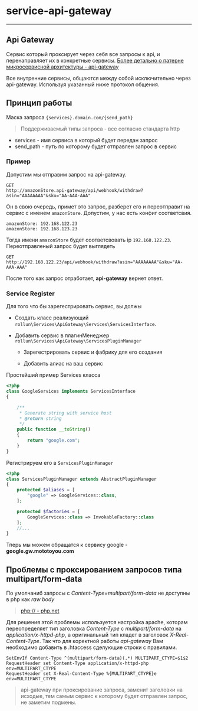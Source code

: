 # service-api-gateway
---

## Api Gateway
Сервис который проксирует через себя все запросы к api,
 и перенаправляет их в конкретные сервисы.
[Более детально о патерне микросервисной архитектуры - api-gateway](http://microservices.io/patterns/apigateway.html)

Все внутренние сервисы, общаются между собой исключительно через api-gateway. 
Используя указанный ниже протокол общения.

## Принцип работы

Маска запроса `{services}.domain.com/{send_path}`
> Поддерживаемый типы запроса - все согласно стандарта http
* services - имя сервиса в который будет передан запрос
* send_path - путь по которому будет отправлен запрос в сервис

### Пример  

Допустим мы отправим запрос на api-gateway.
```
GET
http://amazonStore.api-gateway/api/webhook/withdraw?asin="AAAAAAAA"&sku="AA-AAA-AAA"
```
Он в свою очередь, примет это запрос, разберет его и переотправит на сервис с именем `amazonStore`.
Допустим, у нас есть конфиг соответсвия.
```
amazonStore: 192.168.122.23
amazonStore: 192.168.123.23
```
Тогда имени `amazonStore` будет соответсвовать ip `192.168.122.23`.
Переотправленый запрос будет выглядеть  
```
GET
http://192.168.122.23/api/webhook/withdraw?asin="AAAAAAAA"&sku="AA-AAA-AAA"
```
После того как запрос отработает, **api-gateway** вернет ответ.


### Service Register

Для того что бы зарегестрировать сервис, вы должы

* Создать класс реализующий `rollun\Services\ApiGateway\Services\ServicesInterface`.

* Добавить сервис в плагинМенеджер `rollun\Services\ApiGateway\ServicesPluginManager`

    * Зарегестрировать сервис и фабрику для его создания

    * Добавить алиас на ваш сервис

Простейший пример Services класса

```php
<?php
class GoogleServices implements ServicesInterface
{

    /**
     * Generate string with service host
     * @return string
     */
    public function __toString()
    {
        return "google.com";
    }
}
```

Регистрируем его в `ServicesPluginManager`

```php
<?php
class ServicesPluginManager extends AbstractPluginManager
{
    protected $aliases = [
        "google" => GoogleServices::class,
    ];

    protected $factories = [
        GoogleServices::class => InvokableFactory::class
    ];
    //...
}
```

Тперь мы можем обращатся к сервису google - **google.gw.mototoyou.com**

## Проблемы с проксированием запросов типа multipart/form-data
По умолчаниб запросы c *Content-Type=multipart/form-data* не доступны в php как *raw body*
> [php:// - php.net](http://php.net/manual/ru/wrappers.php.php)

Для решения этой проблемы используется настройка apache, которам переопределяет тип заголовка 
*Content-Type* с *multipart/form-data* на *application/x-httpd-php*, а оригинальный тип кладет 
в заголовок *X-Real-Content-Type*. 
Так что для коректной работы *api-gateway* Вам необходимо добавить в .htaccess сделующие строки с правилами.
    
```apacheconfig
SetEnvIf Content-Type ^(multipart/form-data)(.*) MULTIPART_CTYPE=$1$2
RequestHeader set Content-Type application/x-httpd-php env=MULTIPART_CTYPE
RequestHeader set X-Real-Content-Type %{MULTIPART_CTYPE}e env=MULTIPART_CTYPE
```

> api-gateway при проксирование запроса, заменит заголовки на исходые, тем самым сервис к которому 
будет отправлен запрос, не заметим подмены.
